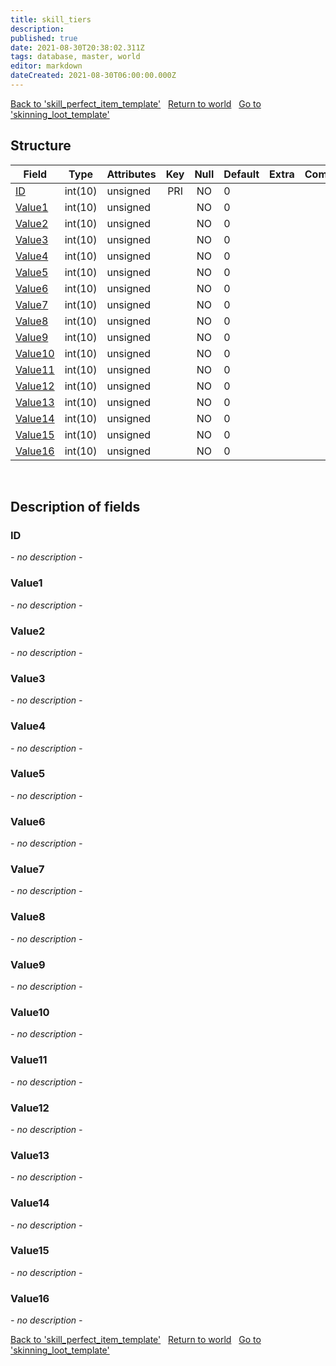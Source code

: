 ```yaml
---
title: skill_tiers
description: 
published: true
date: 2021-08-30T20:38:02.311Z
tags: database, master, world
editor: markdown
dateCreated: 2021-08-30T06:00:00.000Z
---
```


<a href="https://dev.trinitycore.info/en/database/master/world/skill_perfect_item_template" class="mt-5 v-btn v-btn--depressed v-btn--flat v-btn--outlined theme--light v-size--default darkblue--text text--lighten-3"><span class="v-btn__content"><i aria-hidden="true" class="v-icon notranslate v-icon--left mdi mdi-arrow-left theme--light"></i><span>Back to 'skill_perfect_item_template'</span></span></a>&nbsp;&nbsp;&nbsp;<a href="https://dev.trinitycore.info/en/database/master/world/home" class="mt-5 v-btn v-btn--depressed v-btn--flat v-btn--outlined theme--light v-size--default darkblue--text text--lighten-3"><span class="v-btn__content"><i aria-hidden="true" class="v-icon notranslate v-icon--left mdi mdi-home-outline theme--light"></i><span>Return to world</span></span></a>&nbsp;&nbsp;&nbsp;<a href="https://dev.trinitycore.info/en/database/master/world/skinning_loot_template" class="mt-5 v-btn v-btn--depressed v-btn--flat v-btn--outlined theme--light v-size--default darkblue--text text--lighten-3"><span class="v-btn__content"><span>Go to 'skinning_loot_template'</span><i aria-hidden="true" class="v-icon notranslate v-icon--right mdi mdi-arrow-right theme--light"></i></span></a>

## Structure

| Field | Type | Attributes | Key | Null | Default | Extra | Comment |
| --- | --- | --- | :---: | :---: | --- | --- | --- |
| [ID](#id) | int(10) | unsigned | PRI | NO | 0 |  |  |
| [Value1](#value1) | int(10) | unsigned |  | NO | 0 |  |  |
| [Value2](#value2) | int(10) | unsigned |  | NO | 0 |  |  |
| [Value3](#value3) | int(10) | unsigned |  | NO | 0 |  |  |
| [Value4](#value4) | int(10) | unsigned |  | NO | 0 |  |  |
| [Value5](#value5) | int(10) | unsigned |  | NO | 0 |  |  |
| [Value6](#value6) | int(10) | unsigned |  | NO | 0 |  |  |
| [Value7](#value7) | int(10) | unsigned |  | NO | 0 |  |  |
| [Value8](#value8) | int(10) | unsigned |  | NO | 0 |  |  |
| [Value9](#value9) | int(10) | unsigned |  | NO | 0 |  |  |
| [Value10](#value10) | int(10) | unsigned |  | NO | 0 |  |  |
| [Value11](#value11) | int(10) | unsigned |  | NO | 0 |  |  |
| [Value12](#value12) | int(10) | unsigned |  | NO | 0 |  |  |
| [Value13](#value13) | int(10) | unsigned |  | NO | 0 |  |  |
| [Value14](#value14) | int(10) | unsigned |  | NO | 0 |  |  |
| [Value15](#value15) | int(10) | unsigned |  | NO | 0 |  |  |
| [Value16](#value16) | int(10) | unsigned |  | NO | 0 |  |  |
&nbsp;
## Description of fields

### ID
*- no description -*
&nbsp;

### Value1
*- no description -*
&nbsp;

### Value2
*- no description -*
&nbsp;

### Value3
*- no description -*
&nbsp;

### Value4
*- no description -*
&nbsp;

### Value5
*- no description -*
&nbsp;

### Value6
*- no description -*
&nbsp;

### Value7
*- no description -*
&nbsp;

### Value8
*- no description -*
&nbsp;

### Value9
*- no description -*
&nbsp;

### Value10
*- no description -*
&nbsp;

### Value11
*- no description -*
&nbsp;

### Value12
*- no description -*
&nbsp;

### Value13
*- no description -*
&nbsp;

### Value14
*- no description -*
&nbsp;

### Value15
*- no description -*
&nbsp;

### Value16
*- no description -*
&nbsp;

<a href="https://dev.trinitycore.info/en/database/master/world/skill_perfect_item_template" class="mt-5 v-btn v-btn--depressed v-btn--flat v-btn--outlined theme--light v-size--default darkblue--text text--lighten-3"><span class="v-btn__content"><i aria-hidden="true" class="v-icon notranslate v-icon--left mdi mdi-arrow-left theme--light"></i><span>Back to 'skill_perfect_item_template'</span></span></a>&nbsp;&nbsp;&nbsp;<a href="https://dev.trinitycore.info/en/database/master/world/home" class="mt-5 v-btn v-btn--depressed v-btn--flat v-btn--outlined theme--light v-size--default darkblue--text text--lighten-3"><span class="v-btn__content"><i aria-hidden="true" class="v-icon notranslate v-icon--left mdi mdi-home-outline theme--light"></i><span>Return to world</span></span></a>&nbsp;&nbsp;&nbsp;<a href="https://dev.trinitycore.info/en/database/master/world/skinning_loot_template" class="mt-5 v-btn v-btn--depressed v-btn--flat v-btn--outlined theme--light v-size--default darkblue--text text--lighten-3"><span class="v-btn__content"><span>Go to 'skinning_loot_template'</span><i aria-hidden="true" class="v-icon notranslate v-icon--right mdi mdi-arrow-right theme--light"></i></span></a>

